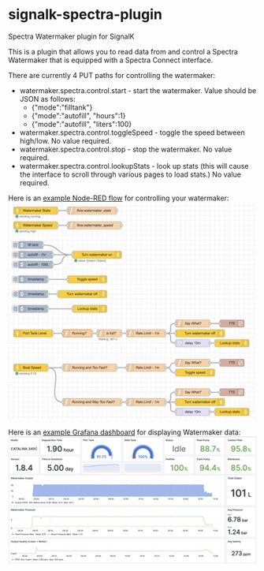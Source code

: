 # signalk-spectra-plugin
Spectra Watermaker plugin for SignalK

This is a plugin that allows you to read data from and control a Spectra Watermaker that is equipped with a Spectra Connect interface.

There are currently 4 PUT paths for controlling the watermaker:

* watermaker.spectra.control.start - start the watermaker. Value should be JSON as follows:
  * {"mode":"filltank"}
  * {"mode":"autofill", "hours":1}
  * {"mode":"autofill", "liters":100}
* watermaker.spectra.control.toggleSpeed - toggle the speed between high/low. No value required.
* watermaker.spectra.control.stop - stop the watermaker. No value required.
* watermaker.spectra.control.lookupStats - look up stats (this will cause the interface to scroll through various pages to load stats.) No value required.

Here is an [example Node-RED flow](nodered-flow.json) for controlling your watermaker:
[![alt text](nodered-screenshot.png "Node-RED Flow for Spectra Watermaker")](nodered-flow.json)

Here is an [example Grafana dashboard](grafana-dashboard.json) for displaying Watermaker data:
[![alt text](grafana-screenshot.png "Grafana dashboard for Spectra Watermaker")](grafana-dashboard.json)
